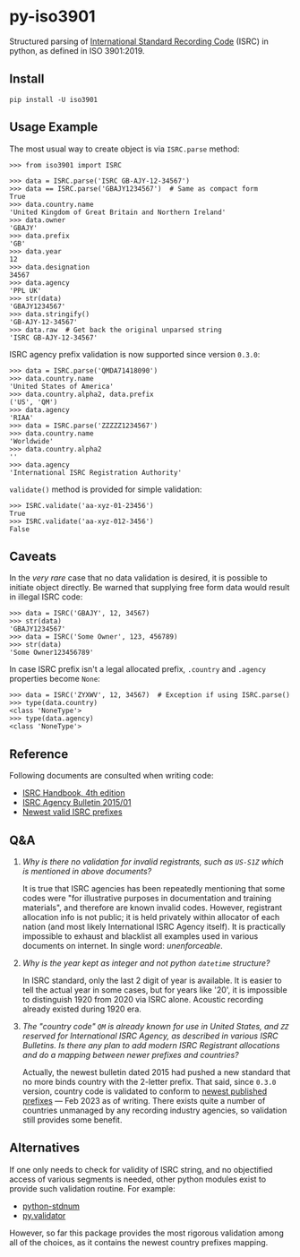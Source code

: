 # py-iso3901
Structured parsing of [International Standard Recording Code](https://isrc.ifpi.org/en/) (ISRC) in python, as defined in ISO 3901:2019.

## Install

`pip install -U iso3901`

## Usage Example

The most usual way to create object is via `ISRC.parse` method:

```pycon
>>> from iso3901 import ISRC

>>> data = ISRC.parse('ISRC GB-AJY-12-34567')
>>> data == ISRC.parse('GBAJY1234567')  # Same as compact form
True
>>> data.country.name
'United Kingdom of Great Britain and Northern Ireland'
>>> data.owner
'GBAJY'
>>> data.prefix
'GB'
>>> data.year
12
>>> data.designation
34567
>>> data.agency
'PPL UK'
>>> str(data)
'GBAJY1234567'
>>> data.stringify()
'GB-AJY-12-34567'
>>> data.raw  # Get back the original unparsed string
'ISRC GB-AJY-12-34567'
```

ISRC agency prefix validation is now supported since version `0.3.0`:
```pycon
>>> data = ISRC.parse('QMDA71418090')
>>> data.country.name
'United States of America'
>>> data.country.alpha2, data.prefix
('US', 'QM')
>>> data.agency
'RIAA'
>>> data = ISRC.parse('ZZZZZ1234567')
>>> data.country.name
'Worldwide'
>>> data.country.alpha2
''
>>> data.agency
'International ISRC Registration Authority'
```

`validate()` method is provided for simple validation:

```pycon
>>> ISRC.validate('aa-xyz-01-23456')
True
>>> ISRC.validate('aa-xyz-012-3456')
False
```

## Caveats

In the _very rare_ case that no data validation is desired, it is possible to initiate object directly. Be warned that supplying free form data would result in illegal ISRC code:

```pycon
>>> data = ISRC('GBAJY', 12, 34567)
>>> str(data)
'GBAJY1234567'
>>> data = ISRC('Some Owner', 123, 456789)
>>> str(data)
'Some Owner123456789'
```

In case ISRC prefix isn't a legal allocated prefix, `.country` and `.agency` properties become `None`:

```pycon
>>> data = ISRC('ZYXWV', 12, 34567)  # Exception if using ISRC.parse()
>>> type(data.country)
<class 'NoneType'>
>>> type(data.agency)
<class 'NoneType'>
```

## Reference

Following documents are consulted when writing code:

- [ISRC Handbook, 4th edition](https://www.ifpi.org/wp-content/uploads/2021/02/ISRC_Handbook.pdf)
- [ISRC Agency Bulletin 2015/01](https://isrc.ifpi.org/downloads/ISRC_Bulletin-2015-01.pdf)
- [Newest valid ISRC prefixes](https://isrc.ifpi.org/downloads/Valid_Characters.pdf)

## Q&A

1. _Why is there no validation for invalid registrants, such as `US-S1Z` which is mentioned in above documents?_

   It is true that ISRC agencies has been repeatedly mentioning that some codes were "for illustrative purposes in documentation and training materials", and therefore are known invalid codes. However, registrant allocation info is not public; it is held privately within allocator of each nation (and most likely International ISRC Agency itself). It is practically impossible to exhaust and blacklist all examples used in various documents on internet. In single word: _unenforceable_.

2. _Why is the year kept as integer and not python `datetime` structure?_

   In ISRC standard, only the last 2 digit of year is available. It is easier to tell the actual year in some cases, but for years like '20', it is impossible to distinguish 1920 from 2020 via ISRC alone. Acoustic recording already existed during 1920 era.

3. _The "country code" `QM` is already known for use in United States, and `ZZ` reserved for International ISRC Agency, as described in various ISRC Bulletins. Is there any plan to add modern ISRC Registrant allocations and do a mapping between newer prefixes and countries?_

   Actually, the newest bulletin dated 2015 had pushed a new standard that no more binds country with the 2-letter prefix. That said, since `0.3.0` version, country code is validated to conform to [newest published prefixes](https://isrc.ifpi.org/downloads/Valid_Characters.pdf) &mdash; Feb 2023 as of writing. There exists quite a number of countries unmanaged by any recording industry agencies, so validation still provides some benefit.

## Alternatives

If one only needs to check for validity of ISRC string, and no objectified access of various segments is needed, other python modules exist to provide such validation routine. For example:

- [python-stdnum](https://pypi.org/project/python-stdnum/)
- [py.validator](https://pypi.org/project/py-validator/)

However, so far this package provides the most rigorous validation among all of the choices, as it contains the newest country prefixes mapping.
